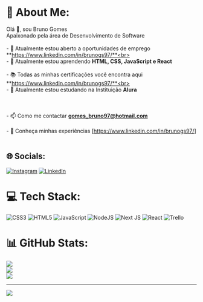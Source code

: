 # 💫 About Me:
Olá 👋, sou Bruno Gomes<br>Apaixonado pela área de Desenvolvimento de Software<br><br>- 🔭 Atualmente estou aberto a oportunidades de emprego **https://www.linkedin.com/in/brunogs97/**<br><br>- 🌱 Atualmente estou aprendendo **HTML, CSS, JavaScript e React**<br><br>- 📚 Todas as minhas certificações você encontra aqui **https://www.linkedin.com/in/brunogs97/**<br><br>- 🏫 Atualmente estou estudando na Instituição **Alura**<br><br><br><br>- 📫 Como me contactar **gomes_bruno97@hotmail.com**<br><br>- 📄 Conheça minhas experiências [https://www.linkedin.com/in/brunogs97/]<br><br>


## 🌐 Socials:
[![Instagram](https://img.shields.io/badge/Instagram-%23E4405F.svg?logo=Instagram&logoColor=white)](https://instagram.com/https://www.instagram.com/_brunogs/) [![LinkedIn](https://img.shields.io/badge/LinkedIn-%230077B5.svg?logo=linkedin&logoColor=white)](https://linkedin.com/in/https://www.linkedin.com/in/brunogs97/) 

# 💻 Tech Stack:
![CSS3](https://img.shields.io/badge/css3-%231572B6.svg?style=for-the-badge&logo=css3&logoColor=white) ![HTML5](https://img.shields.io/badge/html5-%23E34F26.svg?style=for-the-badge&logo=html5&logoColor=white) ![JavaScript](https://img.shields.io/badge/javascript-%23323330.svg?style=for-the-badge&logo=javascript&logoColor=%23F7DF1E) ![NodeJS](https://img.shields.io/badge/node.js-6DA55F?style=for-the-badge&logo=node.js&logoColor=white) ![Next JS](https://img.shields.io/badge/Next-black?style=for-the-badge&logo=next.js&logoColor=white) ![React](https://img.shields.io/badge/react-%2320232a.svg?style=for-the-badge&logo=react&logoColor=%2361DAFB) 	![Trello](https://img.shields.io/badge/Trello-%23026AA7.svg?style=for-the-badge&logo=Trello&logoColor=white)
# 📊 GitHub Stats:
![](https://github-readme-stats.vercel.app/api?username=brunogs97&theme=dark&hide_border=false&include_all_commits=false&count_private=false)<br/>
![](https://github-readme-streak-stats.herokuapp.com/?user=brunogs97&theme=dark&hide_border=false)<br/>
![](https://github-readme-stats.vercel.app/api/top-langs/?username=brunogs97&theme=dark&hide_border=false&include_all_commits=false&count_private=false&layout=compact)

---
[![](https://visitcount.itsvg.in/api?id=brunogs97&icon=0&color=0)](https://visitcount.itsvg.in)

<!-- Proudly created with GPRM ( https://gprm.itsvg.in ) -->
